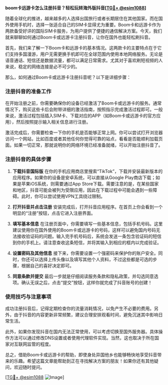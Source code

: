 **boom卡远游卡怎么注册抖音？轻松玩转海外版抖音[[TG💪+ @esim1088](https://t.me/s/esim1088)]**

随着全球化的推进，越来越多的人选择出国旅行或者长期居住在其他国家。而在国外使用手机时，选择一张适合自己的SIM卡显得尤为重要。Boom卡和远游卡作为两款备受好评的国际SIM卡服务，为用户提供了便捷的通信解决方案。今天，我们就来聊聊如何通过Boom卡或远游卡注册抖音，让你在国外也能轻松刷抖音。

首先，我们来了解一下Boom卡和远游卡的基本情况。这两款卡的主要特点在于它们支持多国漫游，用户无需更换手机即可在全球范围内使用本地网络服务。无论是语音通话、短信还是数据流量，都可以满足日常需求。尤其对于喜欢刷短视频的人来说，稳定的网络连接是必不可少的。

那么，如何通过Boom卡或远游卡注册抖音呢？以下是详细步骤：

### 注册抖音的准备工作

在开始注册之前，你需要确保你的设备已经激活了Boom卡或远游卡的服务。通常情况下，购买这些卡后会附带详细的激活指南，按照指示完成激活过程即可。一般来说，激活过程包括插入SIM卡、下载对应的APP（如Boom卡或远游卡的官方应用），然后按照提示输入相关信息进行注册。

激活完成后，你需要检查一下你的手机是否能够正常上网。你可以尝试打开浏览器访问一个网站，比如百度或者其他任何你觉得可靠的站点，看看是否能顺利加载页面。如果一切正常，那就说明你的网络环境已经准备就绪，可以开始注册抖音了。

### 注册抖音的具体步骤

1. **下载抖音国际版**
   在你的手机应用商店里搜索“TikTok”，下载并安装最新版本的应用程序。如果你的设备是安卓系统，可以直接从Google Play商店下载；如果是苹果iOS系统，则需要通过App Store下载。需要注意的是，在某些国家和地区，抖音可能会被列为受限应用，因此在下载过程中可能会遇到一些障碍。此时，你可以尝试使用VPN工具绕过限制。

2. **打开抖音并点击注册**
   安装完成后，打开抖音应用程序。在首页上你会看到一个明显的“注册”按钮，点击它进入注册界面。

3. **填写基本信息**
   在注册页面中，你需要填写一些基本信息，包括手机号码。这里建议使用你在国外使用的Boom卡或远游卡的号码，这样可以避免国内号码无法接收验证码的问题。输入完手机号码后，系统会发送一条包含验证码的短信到你的手机上。请注意查收这条短信，并将其输入到相应的框内以完成验证。

4. **设置密码及其他信息**
   接下来，你需要设置一个强密码来保护你的账户安全。同时，你还可以选择上传头像以及填写其他个人资料，不过这些都是可选的步骤，根据自己的喜好决定即可。

5. **同意条款并提交**
   最后一步就是仔细阅读服务条款和隐私政策，并勾选同意选项。确认无误之后，点击“提交”按钮，这样你就完成了抖音账号的创建！

### 使用技巧与注意事项

成功注册抖音后，记得定期检查你的流量消耗情况，以免产生不必要的费用。另外，由于抖音的内容更新非常频繁，建议合理安排观看时间，避免沉迷其中影响日常生活。

此外，如果你发现抖音在国内无法正常使用，可以考虑切换至国外服务器。具体操作方法可以通过修改DNS设置或者使用代理软件实现。当然，这也取决于所在国家对互联网监管的程度。

总之，借助Boom卡或远游卡的帮助，即使身处异国他乡也能够畅快地享受抖音带来的乐趣。希望这篇文章能帮助到正在寻找解决方案的朋友！如果你还有其他疑问，欢迎随时提问。

[[TG💪+ @esim1088](https://t.me/s/esim1088) ![Image](https://i.postimg.cc/4NQfJmqS/Snipaste-2025-05-13-00-14-12.png)]